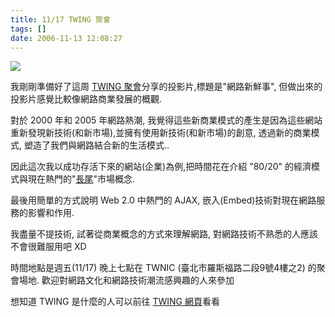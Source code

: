 ```yaml
---
title: 11/17 TWING 聚會
tags: []
date: 2006-11-13 12:08:27
---
```


[![](http://groups-beta.google.com/group/TwingCampAdm/web/CI-N2.png?hl=en&display=thumb&width=200&height=200)](http://groups-beta.google.com/group/TwingCampAdm/web/CI-N2.png?hl=en&display=thumb&width=200&height=200)

我剛剛準備好了這周 [TWING 聚會](http://groups-beta.google.com/group/TwingCampAdm/web/twing?hl=en)分享的投影片,標題是"網路新鮮事", 但做出來的投影片感覺比較像網路商業發展的概觀.

對於 2000 年和 2005 年網路熱潮,
我覺得這些新商業模式的產生是因為這些網站重新發現新技術(和新市場),並擁有使用新技術(和新市場)的創意,
透過新的商業模式,
塑造了我們與網路結合新的生活模式..

因此這次我以成功存活下來的網站(企業)為例,把時間花在介紹 "80/20" 的經濟模式與現在熱門的"[長尾](http://www.bricklin.com/tailwagsdog.htm)"市場概念.

最後用簡單的方式說明 Web 2.0 中熱門的 AJAX, 嵌入(Embed)技術對現在網路服務的影響和作用.

我盡量不提技術, 試著從商業概念的方式來理解網路,
對網路技術不熟悉的人應該不會很難服用吧 XD

時間地點是週五(11/17) 晚上七點在 TWNIC (臺北市羅斯福路二段9號4樓之2) 的聚會場地.
歡迎對網路文化和網路技術潮流感興趣的人來參加

想知道 TWING 是什麼的人可以前往 [TWING 網頁](http://groups-beta.google.com/group/TwingCampAdm?hl=en)看看